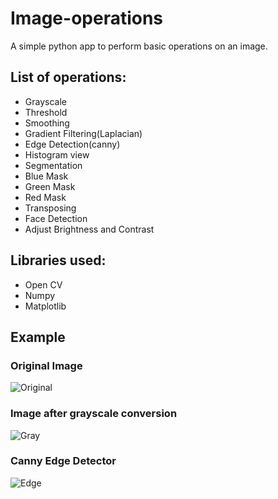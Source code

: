 # Image-operations
A simple python app to perform basic operations on an image.

## List of operations:
* Grayscale
* Threshold
* Smoothing
* Gradient Filtering(Laplacian)
* Edge Detection(canny)
* Histogram view
* Segmentation
* Blue Mask
* Green Mask
* Red Mask
* Transposing
* Face Detection
* Adjust Brightness and Contrast

## Libraries used:
- Open CV
- Numpy
- Matplotlib
## Example
### Original Image
![Original](/Images/tree.jpg)
### Image after grayscale conversion
![Gray](/Images/gray.jpg)
### Canny Edge Detector
![Edge](/Images/edge.jpg)
